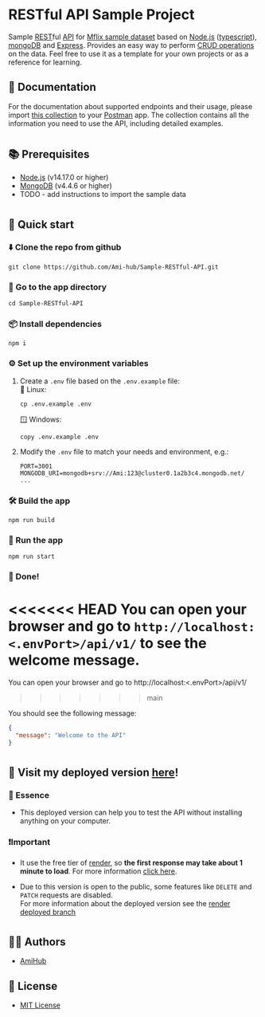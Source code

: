 # RESTful API Sample Project

Sample [REST](https://en.wikipedia.org/wiki/Representational_state_transfer)ful [API](https://en.wikipedia.org/wiki/API) for [Mflix sample dataset](https://www.mongodb.com/docs/atlas/sample-data/sample-mflix/) based on [Node.js](https://nodejs.org/en/) ([typescript](https://www.typescriptlang.org/)), [mongoDB](https://www.mongodb.com/)
and [Express](https://expressjs.com/). Provides an easy way to perform [CRUD operations](https://en.wikipedia.org/wiki/Create,_read,_update_and_delete) on the data. Feel free to use it as a template for your own projects or as a reference for learning.

## 📖 Documentation

For the documentation about supported endpoints and their usage, please import [this collection](https://gist.githubusercontent.com/Ami-hub/6de2c4f52b8c2b9f4a9fce7daa7b2034/raw/a32e1e380eaafbeab16115e8c4cd4052461fccca/Mfix%2520API.postman_collection.json) to your [Postman](https://www.postman.com/) app. The collection contains all the information you need to use the API, including detailed examples.

#

## 📚 Prerequisites

- [Node.js](https://nodejs.org/en/) (v14.17.0 or higher)
- [MongoDB](https://www.mongodb.com/) (v4.4.6 or higher)
- TODO - add instructions to import the sample data

#

## 🚀 Quick start

### ⬇️ Clone the repo from github

```
git clone https://github.com/Ami-hub/Sample-RESTful-API.git
```

### 🚗 Go to the app directory

```
cd Sample-RESTful-API
```

### 📦 Install dependencies

```
npm i
```

### ⚙️ Set up the environment variables

1. Create a `.env` file based on the `.env.example` file:  
   🐧 Linux:

   ```
   cp .env.example .env
   ```

   🪟 Windows:

   ```
   copy .env.example .env
   ```

2. Modify the `.env` file to match your needs and environment, e.g.:

   ```env
   PORT=3001
   MONGODB_URI=mongodb+srv://Ami:123@cluster0.1a2b3c4.mongodb.net/
   ...
   ```

### 🛠️ Build the app

```
npm run build
```

### 👟 Run the app

```
npm run start
```

### 🎉 Done!

<<<<<<< HEAD
You can open your browser and go to `http://localhost:<.envPort>/api/v1/` to see the welcome message.
=======
You can open your browser and go to http://localhost:<.envPort>/api/v1/

> > > > > > > main

You should see the following message:

```json
{
  "message": "Welcome to the API"
}
```

#

## 🏰 Visit my deployed version [here](https://mysite-om0l.onrender.com/api)!

### 🌟 Essence

- This deployed version can help you to test the API without installing anything on your computer.

### ❗Important

- It use the free tier of [render](https://render.com/), so **the first response may take about 1 minute to load**. For more information [click here](https://render.com/docs/free#free-web-services).

- Due to this version is open to the public, some features like
  `DELETE` and `PATCH` requests are disabled.  
   For more information about the deployed version see the [render deployed branch]()

#

## ✍🏽 Authors

- [AmiHub](https://github.com/Ami-hub)

## 🪪 License

- [MIT License](https://github.com/Ami-hub/Sample-RESTful-API/blob/main/LICENSE)
